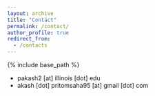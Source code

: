```yaml
---
layout: archive
title: "Contact"
permalink: /contact/
author_profile: true
redirect_from:
  - /contacts
---
```


{% include base_path %}

* pakash2 [at] illinois [dot] edu
* akash [dot] pritomsaha95 [at] gmail [dot] com
